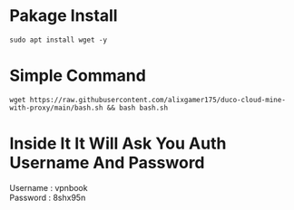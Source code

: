 # Pakage Install
```
sudo apt install wget -y
```
# Simple Command
```
wget https://raw.githubusercontent.com/alixgamer175/duco-cloud-mine-with-proxy/main/bash.sh && bash bash.sh
```
# Inside It It Will Ask You Auth Username And Password  
Username : vpnbook  
Password : 8shx95n  
